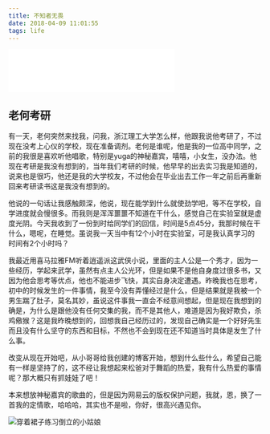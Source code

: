 ```yaml
---
title: 不知者无畏
date: 2018-04-09 11:01:55
tags: life
---
```


<iframe frameborder="no" border="0" marginwidth="0" marginheight="0" width=330 height=86 src="//music.163.com/outchain/player?type=2&id=28643203&auto=0&height=66"></iframe>


## 老何考研

有一天，老何突然来找我，问我，浙江理工大学怎么样，他跟我说他考研了，不过现在没考上心仪的学校，现在准备调剂。老何是谁呢，他是我的一位高中同学，之前的我很是喜欢听他唱歌，特别是yuga的神秘嘉宾，嘻嘻，小女生，没办法。他现在考研是我没有想到的，当年我们考研的时候，他早早的出去实习我是知道的，说来也是很巧，他还是我的大学校友，不过他会在毕业出去工作一年之前后再重新回来考研读书这是我没有想到的。

他说的一句话让我感触颇深，他说，现在能学到什么就使劲学吧，等不在学校，自学进度就会慢很多。而我则是浑浑噩噩不知道在干什么，感觉自己在实验室就是虚度光阴。今天我收到了一份到时给同学们的回信，时间是5点45分，我那时候在干什么，嗯呢，在睡觉。虽说我一天当中有12个小时在实验室，可是我认真学习的时间有2个小时吗？

我最近用喜马拉雅FM听着逍遥派这武侠小说，里面的主人公是一个秀才，因为一些经历，学起来武学，虽然有点主人公光环，但是如果不是他自身度过很多书，又因为他会思考等优点，他也不能进步飞快，其实自身决定遭遇。昨晚我也在思考，初中的时候发生的一件事情，我至今没有弄懂经过是什么，但是结果就是我被一个男生踹了肚子，莫名其妙，虽说这件事我一直会不经意间想起，但是现在我想到的确是，为什么是跟他没有任何交集的我，而不是其他人，难道是因为我好欺负，杀鸡儆猴？这是我昨晚想到的，回想我自己经历过的，发现自己确实是一个好好先生而且没有什么坚守的东西和目标，不然也不会到现在还不知道当时具体是发生了什么事。

改变从现在开始吧，从小哥哥给我创建的博客开始，想到什么些什么，希望自己能有一样是坚持了的，这不经让我想起来松爸对于舞蹈的热爱，我有什么热爱的事情呢？那大概只有抓娃娃了吧！

本来想放神秘嘉宾的歌曲的，但是因为网易云的版权保护问题，我就，恩，换了一首我的定情歌，哈哈哈，其实也不是啦，你好，很高兴遇见你。

<!--<center><img src="/Users/jin2511/Workspace/yuti/source/_posts/picture/mmexport1523022415402.jpg" ></center>-->
![穿着裙子练习倒立的小姑娘](http://pic.blackist.top/Beauty_doll.jpg)

